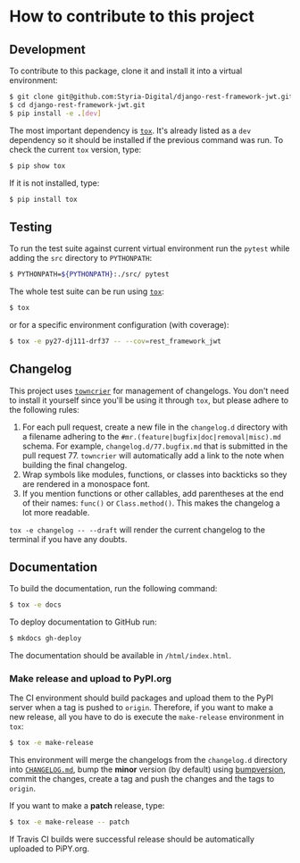 # How to contribute to this project

## Development

To contribute to this package, clone it and install it into a virtual environment:

```bash
$ git clone git@github.com:Styria-Digital/django-rest-framework-jwt.git
$ cd django-rest-framework-jwt.git
$ pip install -e .[dev]
```

The most important dependency is [`tox`](https://tox.readthedocs.io/en/latest/).
It's already listed as a `dev` dependency so it should be installed if the
previous command was run. To check the current `tox` version, type:

```bash
$ pip show tox
```

If it is not installed, type:

```bash
$ pip install tox
```

## Testing

To run the test suite against current virtual environment run the `pytest` while adding the `src` directory to `PYTHONPATH`:

```bash
$ PYTHONPATH=${PYTHONPATH}:./src/ pytest
```

The whole test suite can be run using [`tox`](https://tox.readthedocs.io/en/latest/):

```bash
$ tox
```

or for a specific environment configuration (with coverage):

```bash
$ tox -e py27-dj111-drf37 -- --cov=rest_framework_jwt
```

## Changelog

This project uses [`towncrier`](https://github.com/hawkowl/towncrier)
for management of changelogs. You don't need to install it yourself since
you'll be using it through `tox`, but please adhere to the following rules:

1. For each pull request, create a new file in the `changelog.d` directory with
    a filename adhering to the `#mr.(feature|bugfix|doc|removal|misc).md`
    schema. For example, `changelog.d/77.bugfix.md` that is submitted in the
    pull request 77. `towncrier` will automatically add a link to the note
    when building the final changelog.
2. Wrap symbols like modules, functions, or classes into backticks so
    they are rendered in a monospace font.
3. If you mention functions or other callables, add parentheses at the end of
    their names: `func()` or `Class.method()`. This makes the changelog a
    lot more readable.

`tox -e changelog -- --draft` will render the current changelog to the terminal
    if you have any doubts.

## Documentation

To build the documentation, run the following command:

```bash
$ tox -e docs
```

To deploy documentation to GitHub run:

```bash
$ mkdocs gh-deploy
```

The documentation should be available in `/html/index.html`.


### Make release and upload to PyPI.org

The CI environment should build packages and upload them to the PyPI server
when a tag is pushed to `origin`. Therefore, if you want to make a new release,
all you have to do is execute the `make-release` environment in `tox`:

```bash
$ tox -e make-release
```

This environment will merge the changelogs from the `changelog.d` directory
into [`CHANGELOG.md`](./CHANGELOG.md), bump the **minor** version (by default)
using [bumpversion](https://github.com/peritus/bumpversion), commit the
changes, create a tag and push the changes and the tags to `origin`.

If you want to make a **patch** release, type:

```bash
$ tox -e make-release -- patch
```

If Travis CI builds were successful release should be automatically uploaded to PiPY.org.
